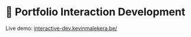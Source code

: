 # 🏁 Portfolio Interaction Development
Live demo: [interactive-dev.kevinmalekera.be/](https://interactive-dev.kevinmalekera.be/)
